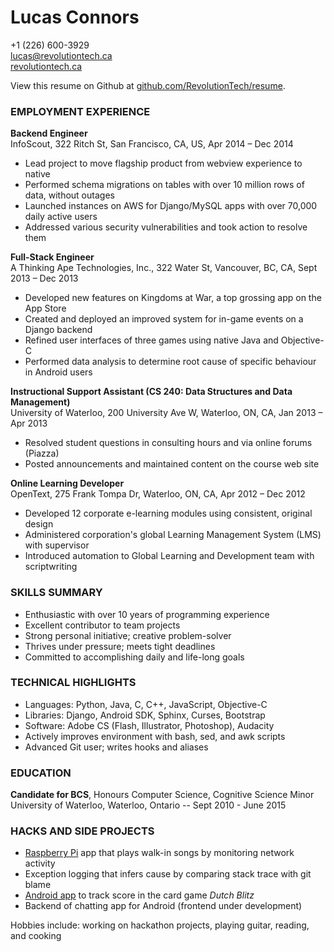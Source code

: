 Lucas Connors
==

+1 (226) 600-3929
<br>lucas@revolutiontech.ca
<br>[revolutiontech.ca](http://revolutiontech.ca)

View this resume on Github at [github.com/RevolutionTech/resume](http://www.github.com/RevolutionTech/resume).

### EMPLOYMENT EXPERIENCE

**Backend Engineer**
<br />InfoScout, 322 Ritch St, San Francisco, CA, US, Apr 2014 – Dec 2014

- Lead project to move flagship product from webview experience to native
- Performed schema migrations on tables with over 10 million rows of data, without outages
- Launched instances on AWS for Django/MySQL apps with over 70,000 daily active users
- Addressed various security vulnerabilities and took action to resolve them

**Full-Stack Engineer**
<br />A Thinking Ape Technologies, Inc., 322 Water St, Vancouver, BC, CA, Sept 2013 – Dec 2013

- Developed new features on Kingdoms at War, a top grossing app on the App Store
- Created and deployed an improved system for in-game events on a Django backend
- Refined user interfaces of three games using native Java and Objective-C
- Performed data analysis to determine root cause of specific behaviour in Android users

**Instructional Support Assistant (CS 240: Data Structures and Data Management)**
<br />University of Waterloo, 200 University Ave W, Waterloo, ON, CA, Jan 2013 – Apr 2013

- Resolved student questions in consulting hours and via online forums (Piazza)
- Posted announcements and maintained content on the course web site

**Online Learning Developer**
<br />OpenText, 275 Frank Tompa Dr, Waterloo, ON, CA, Apr 2012 – Dec 2012

- Developed 12 corporate e-learning modules using consistent, original design
- Administered corporation's global Learning Management System (LMS) with supervisor
- Introduced automation to Global Learning and Development team with scriptwriting

### SKILLS SUMMARY

- Enthusiastic with over 10 years of programming experience
- Excellent contributor to team projects
- Strong personal initiative; creative problem-solver
- Thrives under pressure; meets tight deadlines
- Committed to accomplishing daily and life-long goals

### TECHNICAL HIGHLIGHTS

- Languages: Python, Java, C, C++, JavaScript, Objective-C
- Libraries: Django, Android SDK, Sphinx, Curses, Bootstrap
- Software: Adobe CS (Flash, Illustrator, Photoshop), Audacity
- Actively improves environment with bash, sed, and awk scripts
- Advanced Git user; writes hooks and aliases

### EDUCATION

**Candidate for BCS**, Honours Computer Science, Cognitive Science Minor
<br />University of Waterloo, Waterloo, Ontario -- Sept 2010 - June 2015

### HACKS AND SIDE PROJECTS

- [Raspberry Pi](https://bitbucket.org/RevolutionTech/hummingbird) app that plays walk-in songs by monitoring network activity
- Exception logging that infers cause by comparing stack trace with git blame
- [Android app](https://bitbucket.org/RevolutionTech/dutch-blitz-sidekick) to track score in the card game *Dutch Blitz*
- Backend of chatting app for Android (frontend under development)

Hobbies include: working on hackathon projects, playing guitar, reading, and cooking
